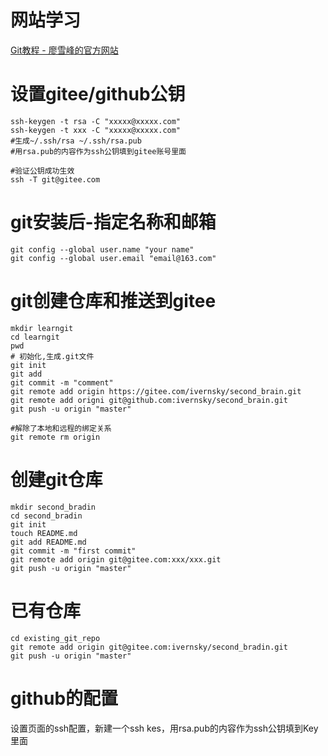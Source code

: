 # 网站学习

[Git教程 - 廖雪峰的官方网站](https://www.liaoxuefeng.com/wiki/896043488029600/)

# 设置gitee/github公钥

```
ssh-keygen -t rsa -C "xxxxx@xxxxx.com"
ssh-keygen -t xxx -C "xxxxx@xxxxx.com"
#生成~/.ssh/rsa ~/.ssh/rsa.pub
#用rsa.pub的内容作为ssh公钥填到gitee账号里面

#验证公钥成功生效
ssh -T git@gitee.com
```

# git安装后-指定名称和邮箱

```git
git config --global user.name "your name"
git config --global user.email "email@163.com"
```

# git创建仓库和推送到gitee

```
mkdir learngit
cd learngit
pwd
# 初始化,生成.git文件
git init
git add
git commit -m "comment"
git remote add origin https://gitee.com/ivernsky/second_brain.git
git remote add origni git@github.com:ivernsky/second_brain.git
git push -u origin "master"

#解除了本地和远程的绑定关系
git remote rm origin
```

# 创建git仓库

```
mkdir second_bradin
cd second_bradin
git init 
touch README.md
git add README.md
git commit -m "first commit"
git remote add origin git@gitee.com:xxx/xxx.git
git push -u origin "master"
```

# 已有仓库

```
cd existing_git_repo
git remote add origin git@gitee.com:ivernsky/second_bradin.git
git push -u origin "master"

```

# github的配置
设置页面的ssh配置，新建一个ssh kes，用rsa.pub的内容作为ssh公钥填到Key里面